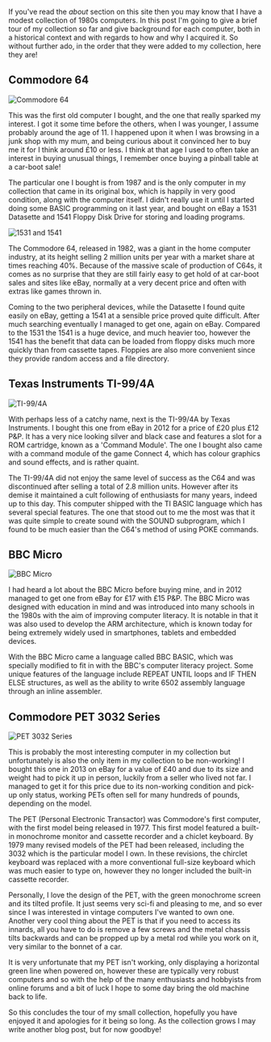 If you've read the *about* section on this site then you may know that I have a modest collection of 1980s computers. In this post I'm going to give a brief tour of my collection so far and give background for each computer, both in a historical context and with regards to how and why I acquired it. So without further ado, in the order that they were added to my collection, here they are!

Commodore 64
------------

![Commodore 64](http://farm4.staticflickr.com/3787/9291145927_eb0e819c2c_c.jpg "")

This was the first old computer I bought, and the one that really sparked my interest. I got it some time before the others, when I was younger, I assume probably around the age of 11. I happened upon it when I was browsing in a junk shop with my mum, and being curious about it convinced her to buy me it for I think around £10 or less. I think at that age I used to often take an interest in buying unusual things, I remember once buying a pinball table at a car-boot sale!

The particular one I bought is from 1987 and is the only computer in my collection that came in its original box, which is happily in very good condition, along with the computer itself. I didn't really use it until I started doing some BASIC programming on it last year, and bought on eBay a 1531 Datasette and 1541 Floppy Disk Drive for storing and loading programs.

![1531 and 1541](http://farm8.staticflickr.com/7449/9289542498_f413ca9101_c.jpg "The 1531 and 1541, side by side.")

The Commodore 64, released in 1982, was a giant in the home computer industry, at its height selling 2 million units per year with a market share at times reaching 40%. Because of the massive scale of production of C64s, it comes as no surprise that they are still fairly easy to get hold of at car-boot sales and sites like eBay, normally at a very decent price and often with extras like games thrown in. 

Coming to the two peripheral devices, while the Datasette I found quite easily on eBay, getting a 1541 at a sensible price proved quite difficult. After much searching eventually I managed to get one, again on eBay. Compared to the 1531 the 1541 is a huge device, and much heavier too, however the 1541 has the benefit that data can be loaded from floppy disks much more quickly than from cassette tapes. Floppies are also more convenient since they provide random access and a file directory.

Texas Instruments TI-99/4A
--------------------------

![TI-99/4A](http://farm4.staticflickr.com/3730/9291145159_516b997f74_c.jpg "")

With perhaps less of a catchy name, next is the TI-99/4A by Texas Instruments. I bought this one from eBay in 2012 for a price of £20 plus £12 P&P. It has a very nice looking silver and black case and features a slot for a ROM cartridge, known as a 'Command Module'. The one I bought also came with a command module of the game Connect 4, which has colour graphics and sound effects, and is rather quaint.

The TI-99/4A did not enjoy the same level of success as the C64 and was discontinued after selling a total of 2.8 million units. However after its demise it maintained a cult following of enthusiasts for many years, indeed up to this day. This computer shipped with the TI BASIC language which has several special features. The one that stood out to me the most was that it was quite simple to create sound with the SOUND subprogram, which I found to be much easier than the C64's method of using POKE commands.

BBC Micro
---------

![BBC Micro](http://farm6.staticflickr.com/5452/9286766873_264be1238d_c.jpg "")

I had heard a lot about the BBC Micro before buying mine, and in 2012 managed to get one from eBay for £17 with £15 P&P. The BBC Micro was designed with education in mind and was introduced into many schools in the 1980s with the aim of improving computer literacy. It is notable in that it was also used to develop the ARM architecture, which is known today for being extremely widely used in smartphones, tablets and embedded devices.

With the BBC Micro came a language called BBC BASIC, which was specially modified to fit in with the BBC's computer literacy project. Some unique features of the language include REPEAT UNTIL loops and IF THEN ELSE structures, as well as the ability to write 6502 assembly language through an inline assembler.

Commodore PET 3032 Series
-------------------------

![PET 3032 Series](http://farm3.staticflickr.com/2809/9289481310_6ab0a72f03_c.jpg "Just look at that case - a vision of the future!")

This is probably the most interesting computer in my collection but unfortunately is also the only item in my collection to be non-working! I bought this one in 2013 on eBay for a value of £40 and due to its size and weight had to pick it up in person, luckily from a seller who lived not far. I managed to get it for this price due to its non-working condition and pick-up only status, working PETs often sell for many hundreds of pounds, depending on the model.

The PET (Personal Electronic Transactor) was Commodore's first computer, with the first model being released in 1977. This first model featured a built-in monochrome monitor and cassette recorder and a chiclet keyboard. By 1979 many revised models of the PET had been released, including the 3032 which is the particular model I own. In these revisions, the chirclet keyboard was replaced with a more conventional full-size keyboard which was much easier to type on, however they no longer included the built-in cassette recorder.

Personally, I love the design of the PET, with the green monochrome screen and its tilted profile. It just seems very sci-fi and pleasing to me, and so ever since I was interested in vintage computers I've wanted to own one. Another very cool thing about the PET is that if you need to access its innards, all you have to do is remove a few screws and the metal chassis tilts backwards and can be propped up by a metal rod while you work on it, very similar to the bonnet of a car. 

It is very unfortunate that my PET isn't working, only displaying a horizontal green line when powered on, however these are typically very robust computers and so with the help of the many enthusiasts and hobbyists from online forums and a bit of luck I hope to some day bring the old machine back to life.

So this concludes the tour of my small collection, hopefully you have enjoyed it and apologies for it being so long. As the collection grows I may write another blog post, but for now goodbye!
